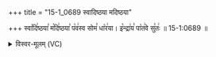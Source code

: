 +++
title = "15-1_0689 स्वादिष्ठया मदिष्ठया"

+++
स्वा꣡दि꣢ष्ठया꣣ म꣡दि꣢ष्ठया꣣ प꣡व꣢स्व सोम꣣ धा꣡र꣢या। इ꣡न्द्रा꣢य꣣ पा꣡त꣢वे सु꣣तः꣢ ॥ 15-1:0689 ॥

<details><summary>विस्वर-मूलम् (VC)</summary>

स्वादिष्ठया मदिष्ठया पवस्व सोम धारया । इन्द्राय पातवे सुतः ॥६८९॥
</details>